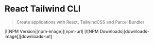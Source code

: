 # React Tailwind CLI
> Create applications with React, TailwindCSS and Parcel Bundler

[![NPM Version][npm-image]][npm-url]
[![NPM Downloads][downloads-image]][downloads-url]


